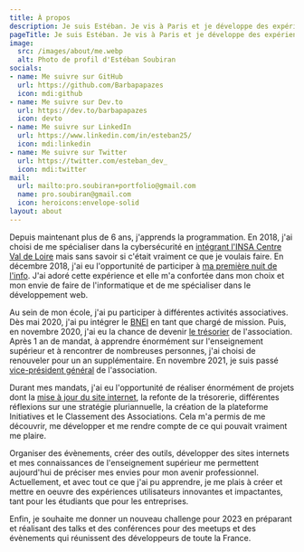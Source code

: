 ```yaml
---
title: À propos
description: Je suis Estéban. Je vis à Paris et je développe des expériences utilisateurs.
pageTitle: Je suis Estéban. Je vis à Paris et je développe des expériences utilisateurs.
image:
  src: /images/about/me.webp
  alt: Photo de profil d'Estéban Soubiran
socials:
- name: Me suivre sur GitHub
  url: https://github.com/Barbapapazes
  icon: mdi:github
- name: Me suivre sur Dev.to
  url: https://dev.to/barbapapazes
  icon: devto
- name: Me suivre sur LinkedIn
  url: https://www.linkedin.com/in/esteban25/
  icon: mdi:linkedin
- name: Me suivre sur Twitter
  url: https://twitter.com/esteban_dev_
  icon: mdi:twitter
mail: 
  url: mailto:pro.soubiran+portfolio@gmail.com
  name: pro.soubiran@gmail.com
  icon: heroicons:envelope-solid
layout: about
---
```


Depuis maintenant plus de 6 ans, j'apprends la programmation. En 2018, j'ai choisi de me spécialiser dans la cybersécurité en [intégrant l'INSA Centre Val de Loire](../4.experience/eleve-ingenieur-insa-centre-val-de-loire.md) mais sans savoir si c'était vraiment ce que je voulais faire. En décembre 2018, j'ai eu l'opportunité de participer à [ma première nuit de l'info](../2.projets/mes-participations-aux-nuits-de-linfo.md). J'ai adoré cette expérience et elle m'a confortée dans mon choix et mon envie de faire de l'informatique et de me spécialiser dans le développement web.

Au sein de mon école, j'ai pu participer à différentes activités associatives. Dès mai 2020, j'ai pu intégrer le [BNEI](https://bnei.fr) en tant que chargé de mission. Puis, en novembre 2020, j'ai eu la chance de devenir [le trésorier](../4.experience/tresorier-bnei.md) de l'association. Après 1 an de mandat, à apprendre énormément sur l'enseignement supérieur et à rencontrer de nombreuses personnes, j'ai choisi de renouveler pour un an supplémentaire. En novembre 2021, je suis passé [vice-président général](../4.experience/vice-president-general-bnei.md) de l'association.

Durant mes mandats, j'ai eu l'opportunité de réaliser énormément de projets dont la [mise à jour du site internet](../2.projets/un-renouveau-pour-le-bnei.md), la refonte de la trésorerie, différentes réflexions sur une stratégie pluriannuelle, la création de la plateforme Initiatives et le Classement des Associations. Cela m'a permis de me découvrir, me développer et me rendre compte de ce qui pouvait vraiment me plaire. 

Organiser des évènements, créer des outils, développer des sites internets et mes connaissances de l'enseignement supérieur me permettent aujourd'hui de préciser mes envies pour mon avenir professionnel.
Actuellement, et avec tout ce que j'ai pu apprendre, je me plais à créer et mettre en oeuvre des expériences utilisateurs innovantes et impactantes, tant pour les étudiants que pour les entreprises.

Enfin, je souhaite me donner un nouveau challenge pour 2023 en préparant et réalisant des talks et des conférences pour des meetups et des évènements qui réunissent des développeurs de toute la France. 
